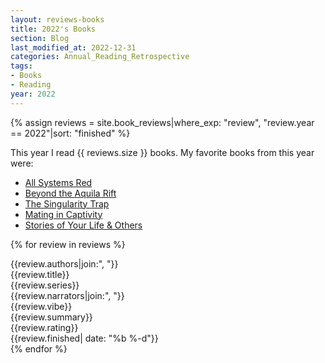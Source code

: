 ```yaml
---
layout: reviews-books
title: 2022's Books
section: Blog
last_modified_at: 2022-12-31
categories: Annual_Reading_Retrospective
tags:
- Books
- Reading
year: 2022
---
```

{% assign reviews = site.book_reviews|where_exp: "review", "review.year == 2022"|sort: "finished"  %}

This year I read {{ reviews.size }} books.  My favorite books from this year were:

- [All Systems Red](#all-systems-red)
- [Beyond the Aquila Rift](#beyond-the-aquila-rift)
- [The Singularity Trap](#the-singularity-trap)
- [Mating in Captivity](#mating-in-captivity)
- [Stories of Your Life &amp; Others](#stories-of-your-life-others)

<!--more-->

{% for review in reviews %}
<div class="book-review" id='{{review.title|slugify: "ascii"}}'>
  <section data-author>{{review.authors|join:", "}}</section>
  <section data-title>{{review.title}}</section>
  <section data-series>{{review.series}}</section>
  <section data-narrator>{{review.narrators|join:", "}}</section>
  <section data-vibe>{{review.vibe}}</section>
  <section data-summary>{{review.summary}}</section>
  <section data-rating>{{review.rating}}</section>
  <section data-finished>{{review.finished| date: "%b %-d"}}</section>
</div>
{% endfor %}
